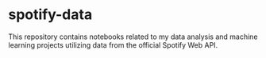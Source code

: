# spotify-data
This repository contains notebooks related to my data analysis and machine learning projects utilizing data from the official Spotify Web API.
